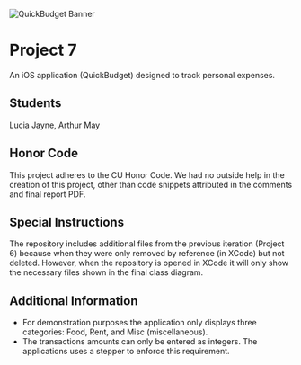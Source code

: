 ![QuickBudget Banner](https://github.com/luciajayne/QuickB/blob/6ef1535e97ee68116039419a65486eed583ff190/QB-Banner.png)
# Project 7

An iOS application (QuickBudget) designed to track personal expenses.

## Students ##

Lucia Jayne, Arthur May

## Honor Code ##

This project adheres to the CU Honor Code.
We had no outside help in the creation of this project, other than code snippets
attributed in the comments and final report PDF.

## Special Instructions ##

The repository includes additional files from the previous iteration (Project 6) because when they were only removed by reference (in XCode) but not deleted. However, when the repository is opened in XCode it will only show the necessary files shown in the final class diagram.  

## Additional Information ##
- For demonstration purposes the application only displays three categories: Food, Rent, and Misc (miscellaneous).
- The transactions amounts can only be entered as integers. The applications uses a stepper to enforce this requirement.
